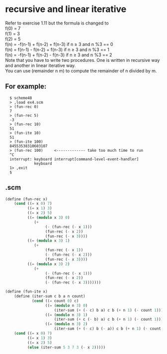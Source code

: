 # recursive and linear iterative
Refer to exercise 1.11 but the formula is changed to  
f(0) = 7  
f(1) = 3  
f(2) = 5  
f(n) = -f(n-1) + f(n-2) + f(n-3) if n ≥ 3 and n %3 == 0  
f(n) = f(n-1) - f(n-2) + f(n-3) if n ≥ 3 and n %3 == 1  
f(n) = -f(n-1) + f(n-2) - f(n-3) if n ≥ 3 and n %3 == 2  
Note that you have to write two procedures. One is written in recursive way and another in linear iterative way.   
You can use (remainder n m) to compute the remainder of n divided by m.  
## For example:
      $ scheme48
      > ,load ex4.scm
      > (fun-rec 0)
      7
      > (fun-rec 5)
      -3
      > (fun-rec 10)
      51
      > (fun-ite 10)
      51
      > (fun-ite 100)
      84553538310603107
      > (fun-rec 100)     <------------- take too much time to run
      ^C
      interrupt: keyboard interrupt[command-level-event-handler]
                 keyboard
      1> ,exit
      $ 
## .scm
```scheme
(define (fun-rec x)
    (cond ((= x 0) 7)
          ((= x 1) 3)
          ((= x 2) 5)
          ((= (modulo x 3) 0)
             (+
                  (- (fun-rec (- x 1)))
                  (fun-rec (- x 2))
                  (fun-rec (- x 3))))
          ((= (modulo x 3) 1)
             (+
                  (fun-rec (- x 1))
                  (- (fun-rec (- x 2)))
                  (fun-rec (- x 3))))
          ((= (modulo x 3) 2)
             (+
                  (- (fun-rec (- x 1)))
                  (fun-rec (- x 2))
                  (- (fun-rec (- x 3)))))))

(define (fun-ite x)
    (define (iter-sum c b a n count)
            (cond ((= count 0) c)
                  ((= (modulo n 3) 0)
                      (iter-sum (+ (- c) b a) c b (+ n 1) (- count 1)))
                  ((= (modulo n 3) 1)
                      (iter-sum (+ c (- b) a) c b (+ n 1) (- count 1)))
                  ((= (modulo n 3) 2)
                      (iter-sum (+ (- c) b (- a)) c b (+ n 1) (- count 1)))))
    (cond ((= x 0) 7)
          ((= x 1) 3)
          ((= x 2) 5)
          (else (iter-sum 5 3 7 3 (- x 2)))))

```